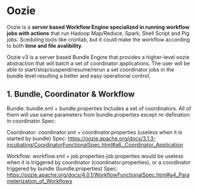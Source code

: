 # Oozie

  Oozie is a **server based Workflow Engine specialized in running workflow jobs with actions** that run Hadoop Map/Reduce, Spark, Shell Script and Pig jobs. Sceduling tools like crontab, but it could make the workflow according to both **time and file avalibility**. 
  
  Oozie v3 is a server based Bundle Engine that provides a higher-level oozie abstraction that will batch a set of coordinator applications. The user will be able to start/stop/suspend/resume/rerun a set coordinator jobs in the bundle level resulting a better and easy operational control.

## 1. Bundle, Coordinator & Workflow

  Bundle: bundle.xml + bundle.properties
  Includes a set of coordinators. All of them will use same parameters from bundle.properties except re-defination in coordinator
  Spec: 
  

  Coordinator: coordinator.xml + coordinator.properties (useless when it is started by bundle)
  Spec: https://oozie.apache.org/docs/3.1.3-incubating/CoordinatorFunctionalSpec.html#a6._Coordinator_Application
  
  Workflow: workflow.xml + job.properties 
  job.properties would be useless when it is triggered by coordinator (coordinator.properties), or a coordinator triggered by bundle (bundle.properties)
  Spec: https://oozie.apache.org/docs/4.0.1/WorkflowFunctionalSpec.html#a4_Parameterization_of_Workflows


